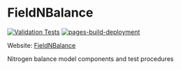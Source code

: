 # FieldNBalance

[![Validation Tests](https://github.com/Plant-Food-Research-Open/FieldNBalance/actions/workflows/validation-tests.yaml/badge.svg?branch=main)](https://github.com/Plant-Food-Research-Open/FieldNBalance/actions/workflows/validation-tests.yaml)
[![pages-build-deployment](https://github.com/Plant-Food-Research-Open/FieldNBalance/actions/workflows/pages/pages-build-deployment/badge.svg)](https://github.com/Plant-Food-Research-Open/FieldNBalance/actions/workflows/pages/pages-build-deployment)

Website: [FieldNBalance](https://plant-food-research-open.github.io/FieldNBalance/)

Nitrogen balance model components and test procedures
